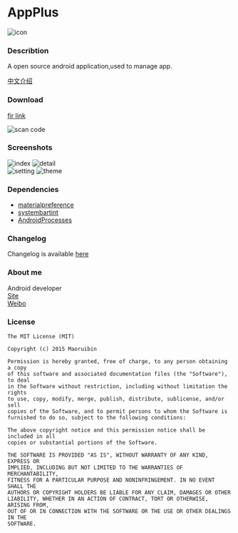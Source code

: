 # AppPlus #

![icon](/app/src/main/res/mipmap-xxxhdpi/ic_launcher.png "")

### Describtion ###

A open source android application,used to manage app.

[中文介绍](/doc/README_cn.md)

### Download ###

[fir link](http://fir.im/appplus)

![scan code](/art/download.png "scan code")



### Screenshots ###

![index](/art/index.png "")
![detail](/art/detail.png "")<br>
![setting](/art/setting.png "")
![theme](/art/theme.png "")


### Dependencies ###

* [materialpreference](https://github.com/jenzz/Android-MaterialPreference)
* [systembartint](https://github.com/jgilfelt/SystemBarTint)  
* [AndroidProcesses](https://github.com/jaredrummler/AndroidProcesses) 

### Changelog ###
Changelog is available [here](/doc/Changelog.md)
    
### About me ###
Android developer 
<br>[Site](https://maoruibin.github.io/)
<br>[Weibo](http://weibo.com/u/1874136301)

### License ###

    The MIT License (MIT)

    Copyright (c) 2015 Maoruibin

    Permission is hereby granted, free of charge, to any person obtaining a copy
    of this software and associated documentation files (the "Software"), to deal
    in the Software without restriction, including without limitation the rights
    to use, copy, modify, merge, publish, distribute, sublicense, and/or sell
    copies of the Software, and to permit persons to whom the Software is
    furnished to do so, subject to the following conditions:

    The above copyright notice and this permission notice shall be included in all
    copies or substantial portions of the Software.

    THE SOFTWARE IS PROVIDED "AS IS", WITHOUT WARRANTY OF ANY KIND, EXPRESS OR
    IMPLIED, INCLUDING BUT NOT LIMITED TO THE WARRANTIES OF MERCHANTABILITY,
    FITNESS FOR A PARTICULAR PURPOSE AND NONINFRINGEMENT. IN NO EVENT SHALL THE
    AUTHORS OR COPYRIGHT HOLDERS BE LIABLE FOR ANY CLAIM, DAMAGES OR OTHER
    LIABILITY, WHETHER IN AN ACTION OF CONTRACT, TORT OR OTHERWISE, ARISING FROM,
    OUT OF OR IN CONNECTION WITH THE SOFTWARE OR THE USE OR OTHER DEALINGS IN THE
    SOFTWARE.
